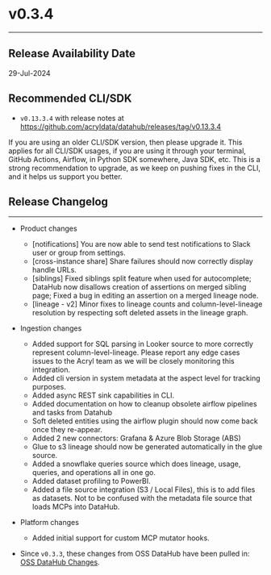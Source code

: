 # v0.3.4
---

Release Availability Date
---
29-Jul-2024

Recommended CLI/SDK
---
- `v0.13.3.4` with release notes at https://github.com/acryldata/datahub/releases/tag/v0.13.3.4

If you are using an older CLI/SDK version, then please upgrade it. This applies for all CLI/SDK usages, if you are using it through your terminal, GitHub Actions, Airflow, in Python SDK somewhere, Java SDK, etc. This is a strong recommendation to upgrade, as we keep on pushing fixes in the CLI, and it helps us support you better.

## Release Changelog
---

- Product changes
    - [notifications] You are now able to send test notifications to Slack user or group from settings.
    - [cross-instance share] Share failures should now correctly display handle URLs.
    - [siblings] Fixed siblings split feature when used for autocomplete; DataHub now disallows creation of assertions on merged sibling page; Fixed a bug in editing an assertion on a merged lineage node.
    - [lineage - v2] Minor fixes to lineage counts and column-level-lineage resolution by respecting soft deleted assets in the lineage graph.


- Ingestion changes
    - Added support for SQL parsing in Looker source to more correctly represent column-level-lineage. Please report any edge cases issues to the Acryl team as we will be closely monitoring this integration.
    - Added cli version in system metadata at the aspect level for tracking purposes.
    - Added async REST sink capabilities in CLI.
    - Added documentation on how to cleanup obsolete airflow pipelines and tasks from Datahub
    - Soft deleted entities using the airflow plugin should now come back once they re-appear.
    - Added 2 new connectors: Grafana & Azure Blob Storage (ABS)
    - Glue to s3 lineage should now be generated automatically in the glue source.
    - Added a snowflake queries source which does lineage, usage, queries, and operations all in one go.
    - Added dataset profiling to PowerBI.
    - Added a file source integration (S3 / Local Files), this is to add files as datasets. Not to be confused with the metadata file source that loads MCPs into DataHub.
 
- Platform changes
    - Added initial support for custom MCP mutator hooks.

- Since `v0.3.3`, these changes from OSS DataHub have been pulled in: [OSS DataHub Changes](https://github.com/datahub-project/datahub/compare/92e9a5823bc14e81f0f21c55a68c493c3bbe87b9...8d874ad1e4bef9d7afbe20fb3cb457566a15c61c).

